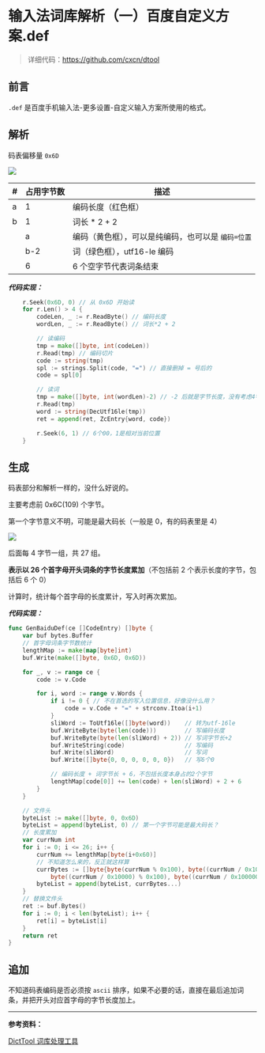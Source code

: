 # 输入法词库解析（一）百度自定义方案.def


> 详细代码：<https://github.com/cxcn/dtool>

## 前言

`.def` 是百度手机输入法-更多设置-自定义输入方案所使用的格式。

## 解析

码表偏移量 `0x6D`

![](https://tucang.cc/api/image/show/3ab4d59dda60d731eb6ddb55c7694bd5)

| #   | 占用字节数 | 描述                                               |
| --- | ---------- | -------------------------------------------------- |
| a   | 1          | 编码长度（红色框）                                 |
| b   | 1          | 词长 \* 2 + 2                                      |
|     | a          | 编码（黄色框），可以是纯编码，也可以是 `编码=位置` |
|     | b-2        | 词（绿色框），utf16-le 编码                        |
|     | 6          | 6 个空字节代表词条结束                             |

**_代码实现：_**

```go
    r.Seek(0x6D, 0) // 从 0x6D 开始读
    for r.Len() > 4 {
        codeLen, _ := r.ReadByte() // 编码长度
        wordLen, _ := r.ReadByte() // 词长*2 + 2

        // 读编码
        tmp = make([]byte, int(codeLen))
        r.Read(tmp) // 编码切片
        code := string(tmp)
        spl := strings.Split(code, "=") // 直接删掉 = 号后的
        code = spl[0]

        // 读词
        tmp = make([]byte, int(wordLen)-2) // -2 后就是字节长度，没有考虑4字节的情况
        r.Read(tmp)
        word := string(DecUtf16le(tmp))
        ret = append(ret, ZcEntry{word, code})

        r.Seek(6, 1) // 6个00，1是相对当前位置
    }
```

## 生成

码表部分和解析一样的，没什么好说的。

主要考虑前 0x6C(109) 个字节。

第一个字节意义不明，可能是最大码长（一般是 0，有的码表里是 4）

![](https://tucang.cc/api/image/show/0af196fdd73d7d06ae6d74f3dcab8394)

后面每 4 字节一组，共 27 组。

**表示以 26 个首字母开头词条的字节长度累加**（不包括前 2 个表示长度的字节，包括后 6 个 0）

计算时，统计每个首字母的长度累计，写入时再次累加。

**_代码实现：_**

```go
func GenBaiduDef(ce []CodeEntry) []byte {
    var buf bytes.Buffer
    // 首字母词条字节数统计
    lengthMap := make(map[byte]int)
    buf.Write(make([]byte, 0x6D, 0x6D))

    for _, v := range ce {
        code := v.Code

        for i, word := range v.Words {
            if i != 0 { // 不在首选的写入位置信息，好像没什么用？
                code = v.Code + "=" + strconv.Itoa(i+1)
            }
            sliWord := ToUtf16le([]byte(word))    // 转为utf-16le
            buf.WriteByte(byte(len(code)))        // 写编码长度
            buf.WriteByte(byte(len(sliWord) + 2)) // 写词字节长+2
            buf.WriteString(code)                 // 写编码
            buf.Write(sliWord)                    // 写词
            buf.Write([]byte{0, 0, 0, 0, 0, 0})   // 写6个0

            // 编码长度 + 词字节长 + 6，不包括长度本身占的2个字节
            lengthMap[code[0]] += len(code) + len(sliWord) + 2 + 6
        }
    }

    // 文件头
    byteList := make([]byte, 0, 0x6D)
    byteList = append(byteList, 0) // 第一个字节可能是最大码长？
    // 长度累加
    var currNum int
    for i := 0; i <= 26; i++ {
        currNum += lengthMap[byte(i+0x60)]
        // 不知道怎么来的，反正就这样算
        currBytes := []byte{byte(currNum % 0x100), byte((currNum / 0x100) % 0x100),
            byte((currNum / 0x10000) % 0x100), byte((currNum / 0x1000000) % 0x100)}
        byteList = append(byteList, currBytes...)
    }
    // 替换文件头
    ret := buf.Bytes()
    for i := 0; i < len(byteList); i++ {
        ret[i] = byteList[i]
    }
    return ret
}
```

## 追加

不知道码表编码是否必须按 `ascii` 排序，如果不必要的话，直接在最后追加词条，并把开头对应首字母的字节长度加上。

---

**参考资料：**

[DictTool 词库处理工具](https://github.com/asd2fque1/DictTool)

